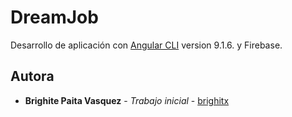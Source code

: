 # DreamJob

Desarrollo de aplicación con [Angular CLI](https://github.com/angular/angular-cli) version 9.1.6. y Firebase.

## Autora
* **Brighite Paita Vasquez** - *Trabajo inicial* - [brighitx](https://github.com/brighitx)
